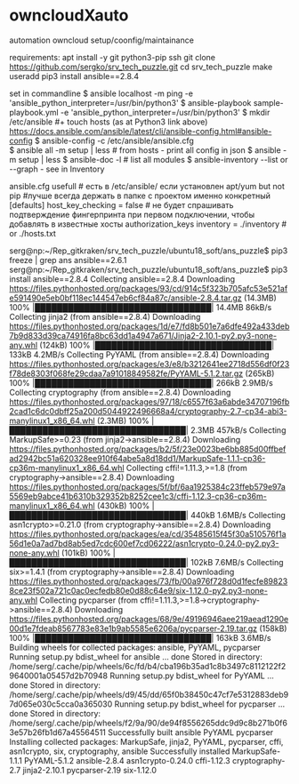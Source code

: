 # owncloudXauto
automation owncloud setup/coonfig/maintainance

requirements:
apt install -y git python3-pip ssh
git clone https://github.com/sergko/srv_tech_puzzle.git
cd srv_tech_puzzle
make useradd
pip3 install ansible==2.8.4


set in commandline
$ ansible localhost -m ping -e 'ansible_python_interpreter=/usr/bin/python3'
$ ansible-playbook sample-playbook.yml -e 'ansible_python_interpreter=/usr/bin/python3'
$ mkdir /etc/ansible #+ touch hosts (as at Python3 link above)
https://docs.ansible.com/ansible/latest/cli/ansible-config.html#ansible-config
$ ansible-config -c /etc/ansible/ansible.cfg  
$ ansible all -m setup | less # from hosts - print all config in json
$ ansible -m setup | less
$ ansible-doc -l # list all modules
$ ansible-inventory --list  or --graph - see in Inventory

ansible.cfg usefull # есть в /etc/ansible/ если установлен apt/yum but not pip
#лучше всегда держать в папке с проектом именно конкретный
[defaults]
host_key_checking = false # не будет спрашивать подтверждение фингерпринта при первом подключении, чтобы добавлять в известные хосты authorization_keys
inventory = ./inventory # or ./hosts.txt



serg@np:~/Rep_gitkraken/srv_tech_puzzle/ubuntu18_soft/ans_puzzle$ pip3 freeze | grep ans
ansible==2.6.1
serg@np:~/Rep_gitkraken/srv_tech_puzzle/ubuntu18_soft/ans_puzzle$ pip3 install ansible==2.8.4
Collecting ansible==2.8.4
  Downloading https://files.pythonhosted.org/packages/93/cd/914c5f323b705afc53e521afe591490e5eb0bf118ec144547eb6cf84a87c/ansible-2.8.4.tar.gz (14.3MB)
    100% |████████████████████████████████| 14.4MB 86kB/s 
Collecting jinja2 (from ansible==2.8.4)
  Downloading https://files.pythonhosted.org/packages/1d/e7/fd8b501e7a6dfe492a433deb7b9d833d39ca74916fa8bc63dd1a4947a671/Jinja2-2.10.1-py2.py3-none-any.whl (124kB)
    100% |████████████████████████████████| 133kB 4.2MB/s 
Collecting PyYAML (from ansible==2.8.4)
  Downloading https://files.pythonhosted.org/packages/e3/e8/b3212641ee2718d556df0f23f78de8303f068fe29cdaa7a91018849582fe/PyYAML-5.1.2.tar.gz (265kB)
    100% |████████████████████████████████| 266kB 2.9MB/s 
Collecting cryptography (from ansible==2.8.4)
  Downloading https://files.pythonhosted.org/packages/97/18/c6557f63a6abde34707196fb2cad1c6dc0dbff25a200d5044922496668a4/cryptography-2.7-cp34-abi3-manylinux1_x86_64.whl (2.3MB)
    100% |████████████████████████████████| 2.3MB 457kB/s 
Collecting MarkupSafe>=0.23 (from jinja2->ansible==2.8.4)
  Downloading https://files.pythonhosted.org/packages/b2/5f/23e0023be6bb885d00ffbefad2942bc51a620328ee910f64abe5a8d18dd1/MarkupSafe-1.1.1-cp36-cp36m-manylinux1_x86_64.whl
Collecting cffi!=1.11.3,>=1.8 (from cryptography->ansible==2.8.4)
  Downloading https://files.pythonhosted.org/packages/5f/bf/6aa1925384c23ffeb579e97a5569eb9abce41b6310b329352b8252cee1c3/cffi-1.12.3-cp36-cp36m-manylinux1_x86_64.whl (430kB)
    100% |████████████████████████████████| 440kB 1.6MB/s 
Collecting asn1crypto>=0.21.0 (from cryptography->ansible==2.8.4)
  Downloading https://files.pythonhosted.org/packages/ea/cd/35485615f45f30a510576f1a56d1e0a7ad7bd8ab5ed7cdc600ef7cd06222/asn1crypto-0.24.0-py2.py3-none-any.whl (101kB)
    100% |████████████████████████████████| 102kB 7.6MB/s 
Collecting six>=1.4.1 (from cryptography->ansible==2.8.4)
  Downloading https://files.pythonhosted.org/packages/73/fb/00a976f728d0d1fecfe898238ce23f502a721c0ac0ecfedb80e0d88c64e9/six-1.12.0-py2.py3-none-any.whl
Collecting pycparser (from cffi!=1.11.3,>=1.8->cryptography->ansible==2.8.4)
  Downloading https://files.pythonhosted.org/packages/68/9e/49196946aee219aead1290e00d1e7fdeab8567783e83e1b9ab5585e6206a/pycparser-2.19.tar.gz (158kB)
    100% |████████████████████████████████| 163kB 3.6MB/s 
Building wheels for collected packages: ansible, PyYAML, pycparser
  Running setup.py bdist_wheel for ansible ... done
  Stored in directory: /home/serg/.cache/pip/wheels/6c/fd/b4/cba196b35ad1c8b3497c8112122f29640001a05457d2b70948
  Running setup.py bdist_wheel for PyYAML ... done
  Stored in directory: /home/serg/.cache/pip/wheels/d9/45/dd/65f0b38450c47cf7e5312883deb97d065e030c5cca0a365030
  Running setup.py bdist_wheel for pycparser ... done
  Stored in directory: /home/serg/.cache/pip/wheels/f2/9a/90/de94f8556265ddc9d9c8b271b0f63e57b26fb1d67a45564511
Successfully built ansible PyYAML pycparser
Installing collected packages: MarkupSafe, jinja2, PyYAML, pycparser, cffi, asn1crypto, six, cryptography, ansible
Successfully installed MarkupSafe-1.1.1 PyYAML-5.1.2 ansible-2.8.4 asn1crypto-0.24.0 cffi-1.12.3 cryptography-2.7 jinja2-2.10.1 pycparser-2.19 six-1.12.0
